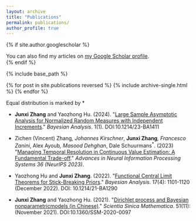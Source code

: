 ```yaml
---
layout: archive
title: "Publications"
permalink: publications/
author_profile: true
---
```


{% if site.author.googlescholar %}
  <div class="wordwrap">You can also find my articles on <a href="{{site.author.googlescholar}}">my Google Scholar profile</a>.</div>
{% endif %}

{% include base_path %}

{% for post in site.publications reversed %}
  {% include archive-single.html %}
{% endfor %}


Equal distribution is marked by *

* **Junxi Zhang** and Yaozhong Hu. (2024). &quot;[Large Sample Asymptotic Analysis for Normalized Random Measures with Independent Increments](https://projecteuclid.org/journals/bayesian-analysis/advance-publication/Large-Sample-Asymptotic-Analysis-for-Normalized-Random-Measures-with-Independent/10.1214/23-BA1411.full).&quot; *Bayesian Analysis*. 1(1). DOI:10.1214/23-BA1411

* Zichen (Vincent) Zhang<sup>*</sup>, Johannes Kirschner<sup>*</sup>, **Junxi Zhang**<sup>*</sup>, Francesco Zanini<sup>*</sup>, Alex Ayoub<sup>*</sup>, Masood Dehghan<sup>*</sup>, Dale Schuurmans<sup>*</sup>. (2023) &quot;[Managing Temporal Resolution in Continuous Value Estimation: A Fundamental Trade-off](https://proceedings.neurips.cc/paper_files/paper/2023/hash/c4d66eae503694424123b93ac0fbaf17-Abstract-Conference.html).&quot;   *Advances in Neural Information Processing Systems 36 (NeurIPS 2023)*.

* Yaozhong Hu and **Junxi Zhang**. (2022). &quot;[Functional Central Limit Theorems for Stick-Breaking Priors](https://projecteuclid.org/journals/bayesian-analysis/volume-17/issue-4/Functional-Central-Limit-Theorems-for-Stick-Breaking-Priors/10.1214/21-BA1290.full).&quot; *Bayesian Analysis*. 17(4): 1101-1120 (December 2022). DOI: 10.1214/21-BA1290

* **Junxi Zhang** and Yaozhong Hu. (2021). &quot;[Dirichlet process and Bayesian nonparametricmodels (in Chinese)](https://www.sciengine.com/SSM/doi/10.1360/SSM-2020-0097;JSESSIONID=1a7bd6e1-aa5a-4840-a9c5-b4f00cf78294).&quot; *Scientia Sinica Mathematica*. 51(11): (November 2021). DOI:10.1360/SSM-2020-0097
